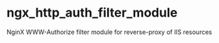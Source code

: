 ngx_http_auth_filter_module
===========================

NginX WWW-Authorize filter module for reverse-proxy of IIS resources
